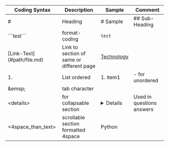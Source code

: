 | Coding Syntax | Description | Sample | Comment |
|---|---|---|---|
|  # | Heading  | # Sample | ## Sub-Heading |
|  \`\`\`test\`\`\` | format-coding | ```test``` | |
| \[Link-Text\]\(\#path/file.md\) | Link to section of same or different page | [Technology](Technology/base.md) | |
| 1. | List ordered | 1. item1 | - for unordered |
| \&emsp; | tab character | | |
| \<details\> | for collapsable section | <details>sample text here | Used in questions answers |
|    <4space_than_text> | scrollable section formatted 4space |     Python | |


